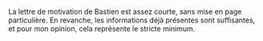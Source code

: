 La lettre de motivation de Bastien est assez courte, sans mise en page particulière.
En revanche, les informations déjà présentes sont suffisantes, et pour mon opinion, cela représente le stricte minimum.